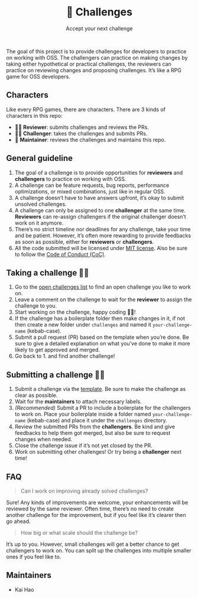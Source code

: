 <h1 align="center">🤔  Challenges</h1>
<p align="center">Accept your next challenge</p>

<br />

The goal of this project is to provide challenges for developers to practice on working with OSS. The challengers can practice on making changes by taking either hypothetical or practical challenges, the reviewers can practice on reviewing changes and proposing challenges. It’s like a RPG game for OSS developers.

## Characters

Like every RPG games, there are characters. There are 3 kinds of characters in this repo:

- 👨‍🏫 **Reviewer**: submits challenges and reviews the PRs.
- 👨‍💻 **Challenger**: takes the challenges and submits PRs.
- 👷 **Maintainer**: reviews the challenges and maintains this repo.

## General guideline

1. The goal of a challenge is to provide opportunities for **reviewers** and **challengers** to practice on working with OSS.
2. A challenge can be feature requests, bug reports, performance optimizations, or mixed combinations, just like in regular OSS.
3. A challenge doesn’t have to have answers upfront, it’s okay to submit unsolved challenges.
4. A challenge can only be assigned to one **challenger** at the same time. **Reviewers** can re-assign challengers if the original challenger doesn’t work on it anymore.
5. There’s no strict timeline nor deadlines for any challenge, take your time and be patient. However, it’s often more rewarding to provide feedbacks as soon as possible, either for **reviewers** or **challengers**.
6. All the code submitted will be licensed under [MIT license](LICENSE). Also be sure to follow the [Code of Conduct (CoC)](CODE_OF_CONDUCT.md).

## Taking a challenge 👨‍💻

1. Go to the [open challenges list](https://github.com/kevin940726/challenges/issues?utf8=%E2%9C%93&q=is%3Aissue+is%3Aopen+label%3A%22%3Athinking%3A+++challenges%22+-label%3A%22%F0%9F%92%AA++challenge+accepted%22+sort%3Aupdated-desc) to find an open challenge you like to work on.
2. Leave a comment on the challenge to wait for the **reviewer** to assign the challenge to you.
3. Start working on the challenge, happy coding 👨‍💻!
4. If the challenge has a boilerplate folder then make changes in it, if not then create a new folder under `challenges` and named it `your-challenge-name` (kebab-case).
5. Submit a pull request (PR) based on the template when you’re done. Be sure to give a detailed explanation on what you’ve done to make it more likely to get approved and merged.
6. Go back to 1. and find another challenge!

## Submitting a challenge 👨‍🏫

1. Submit a challenge via the [template](https://github.com/kevin940726/challenges/issues/new?assignees=&labels=%3Athinking%3A+++challenges&template=propose-challenge.md&title=%5BChallenge%5D). Be sure to make the challenge as clear as possible.
2. Wait for the **maintainers** to attach necessary labels.
3. _(Recommended)_ Submit a PR to include a boilerplate for the challengers to work on. Place your boilerplate inside a folder named `your-challenge-name` (kebab-case) and place it under the `challenges` directory.
4. Review the submitted PRs from the **challengers**. Be kind and give feedbacks to help them got merged, but also be sure to request changes when needed.
5. Close the challenge issue if it’s not yet closed by the PR.
6. Work on submitting other challenges! Or try being a **challenger** next time!

## FAQ

> Can I work on improving already solved challenges?

Sure! Any kinds of improvements are welcome, your enhancements will be reviewed by the same reviewer. Often time, there’s no need to create another challenge for the improvement, but if you feel like it’s clearer then go ahead.

> How big or what scale should the challenge be?

It’s up to you. However, small challenges will get a better chance to get challengers to work on. You can split up the challenges into multiple smaller ones if you feel like to.

## Maintainers

- Kai Hao
